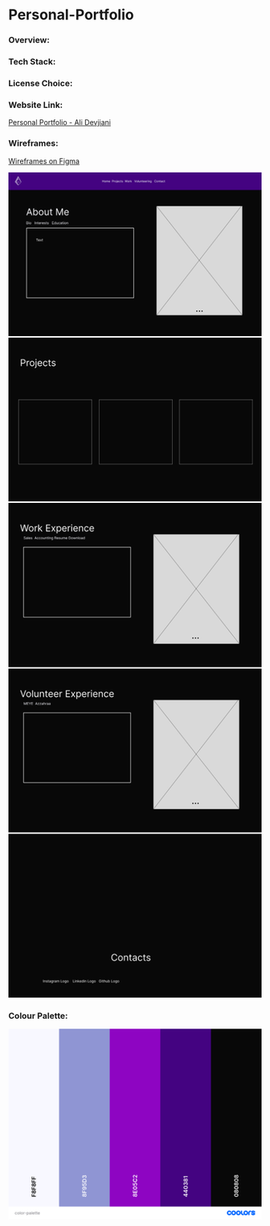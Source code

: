# Personal-Portfolio

### Overview:

### Tech Stack:

### License Choice:

### Website Link:
[Personal Portfolio - Ali Devjiani](https://amace03.github.io/Personal-Portfolio/)

### Wireframes:
[Wireframes on Figma](https://www.figma.com/file/PrjLoZZYv1rYrlSlTu7yaE/Untitled?type=design&node-id=2%3A2&mode=design&t=Ge74bUZt9GVG0xz5-1)  
  
![](/images/wireframes/wireframe1.png)  
![](/images/wireframes/wireframe2.png)  
![](/images/wireframes/wireframe3.png)  
![](/images/wireframes/wireframe4.png)  
![](/images/wireframes/wireframe5.png)  


### Colour Palette:

![](/images/color-palette.png)  